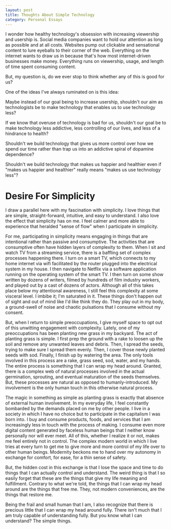 ```yaml
---
layout: post
title: Thoughts About Simple Technology
category: Personal Essays
---
```


I wonder how healthy technology's obsession with increasing viewership and usership is. Social media companies want to hold our attention as long as possible and at all costs. Websites pump out clickable and sensational content to lure eyeballs to their corner of the web. 
Everything on the internet wants to draw us in because that's how most internet-driven businesses make money. Everything runs on viewership, usage, and length of time spent consuming content. 

But, my question is, do we ever stop to think whether any of this is good for us? 

One of the ideas I've always ruminated on is this idea:

Maybe instead of our goal being to increase usership, shouldn't our aim as technologists be to make technology that enables us to use technology less?

If we know that overuse of technology is bad for us, shouldn't our goal be to make technology less addictive, less controlling of our lives, and less of a hindrance to health?

Shouldn't we build technology that gives us more control over how we spend our time rather than trap us into an addictive spiral of dopamine dependence? 

Shouldn't we build technology that makes us happier and healthier even if "makes us happier and healthier" really means "makes us use technology less"?

# Desire For Simplicity

I draw a parallel here with my fascination with simplicity. I love things that are simple, straight-forward, intuitive, and easy to understand. I also love the effect that simplicity has on me. I feel calmer and more able to experience that heralded "sense of flow" when I participate in simplicity. 

For me, participating in simplicity means engaging in things that are intentional rather than passive and consumptive. The activities that are consumptive often have hidden layers of complexity to them. When I sit and watch TV from a streaming service, there is a baffling set of complex processes happening there. I turn on a smart TV, which connects to my home internet via wifi facilitated by the router plugged into the electrical system in my house. I then navigate to Netflix via a software application running on the operating system of the smart TV. I then turn on some show written by dozens of writers, filmed by hundreds of film industry workers, and played out by a cast of dozens of actors. Although all of this takes place below my attentional awareness, I still feel this complexity at some visceral level. I imbibe it; I'm saturated in it. These things don't happen out of sight and out of mind like I'd like think they do. They play out in my body, a ground-swell of noise and chaotic pulsations that I consume without my consent.

But, when I return to simple preoccupations, I give myself space to opt out of this unwitting engagement with complexity. Lately, one of my preoccupations has been planting new grass in my backyard. The act of planting grass is simple. I first prep the ground with a rake to loosen up the soil and remove any unwanted leaves and debris. Then, I spread the seeds, trying to make sure I spread them evenly. Then, I cover those newly planted seeds with sod. Finally, I finish up by watering the area. The only tools involved in this process are a rake, grass seed, sod, water, and my hands. The entire process is something that I can wrap my head around. Granted, there is a complex web of natural processes involved in the actual germination, sprouting, and eventual maturation of the seeds themselves. But, these processes are natural as opposed to humanly-introduced. My involvement is the only human touch in this otherwise natural process.

The magic in something as simple as planting grass is exactly that absence of external human involvement. In my everyday life, I feel constantly bombarded by the demands placed on me by other people. I live in a society in which I have no choice but to participate in the capitalism I was born into. I buy and consume products, foods, and services that I am increasingly less in touch with the process of making. I consume even more digital content generated by faceless human beings that I neither know personally nor will ever meet. All of this, whether I realize it or not, makes me feel entirely not in control. The complex modern world in which I live tries at every turn to get me to give more and more control of my life over to other human beings. Modernity beckons me to hand over my autonomy in exchange for comfort, for ease, for a thin sense of safety.

But, the hidden cost in this exchange is that I lose the space and time to do things that I can actually control and understand. The weird thing is that I so easily forget that these are the things that give my life meaning and fulfillment. Contrary to what we're told, the things that I can wrap my head around are the things that free me. They, not modern conveniences, are the things that restore me. 

Being the frail and small human that I am, I also recognize that there is precious little that I can wrap my head around fully. There isn't much that I am truly capable of understanding fully. But you know what I can understand? The simple things.